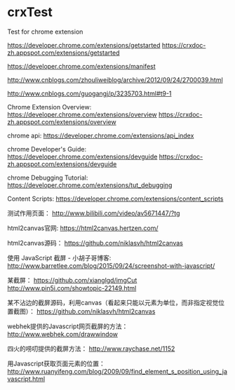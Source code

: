# crxTest
Test for chrome extension

https://developer.chrome.com/extensions/getstarted
https://crxdoc-zh.appspot.com/extensions/getstarted

https://developer.chrome.com/extensions/manifest

http://www.cnblogs.com/zhouliweiblog/archive/2012/09/24/2700039.html

http://www.cnblogs.com/guogangj/p/3235703.html#t9-1

Chrome Extension Overview:
https://developer.chrome.com/extensions/overview
https://crxdoc-zh.appspot.com/extensions/overview

chrome api:
https://developer.chrome.com/extensions/api_index

chrome Developer's Guide:
https://developer.chrome.com/extensions/devguide
https://crxdoc-zh.appspot.com/extensions/devguide

chrome Debugging Tutorial:
https://developer.chrome.com/extensions/tut_debugging

Content Scripts:
https://developer.chrome.com/extensions/content_scripts


测试作用页面：
http://www.bilibili.com/video/av5671447/?tg


html2canvas官网:
https://html2canvas.hertzen.com/

html2canvas源码：
https://github.com/niklasvh/html2canvas

使用 JavaScript 截屏 - 小胡子哥博客:
http://www.barretlee.com/blog/2015/09/24/screenshot-with-javascript/

某截屏：
https://github.com/xianglgd/imgCut
http://www.pin5i.com/showtopic-22149.html

某不沾边的截屏源码，利用canvas（看起来只能以元素为单位，而非指定视觉位置截图）：
https://github.com/niklasvh/html2canvas

webhek提供的Javascript网页截屏的方法：
http://www.webhek.com/drawwindow

四火的唠叨提供的截屏方法：
http://www.raychase.net/1152


用Javascript获取页面元素的位置：
http://www.ruanyifeng.com/blog/2009/09/find_element_s_position_using_javascript.html


